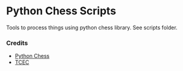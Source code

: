 # Python Chess Scripts
Tools to process things using python chess library. See scripts folder.

### Credits
* [Python Chess](https://github.com/niklasf/python-chess)
* [TCEC](https://tcec-chess.com/)
